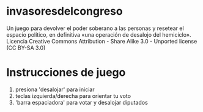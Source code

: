 invasoresdelcongreso
====================

Un juego para devolver el poder soberano a las personas y resetear el espacio político, en definitiva «una operación de desalojo del hemiciclo». Licencia Creative Commons Attribution - Share Alike 3.0 - Unported license (CC BY-SA 3.0)

Instrucciones de juego
======================
1. presiona 'desalojar' para iniciar
2. teclas izquierda/derecha para orientar tu voto
3. 'barra espaciadora' para votar y desalojar diputados
